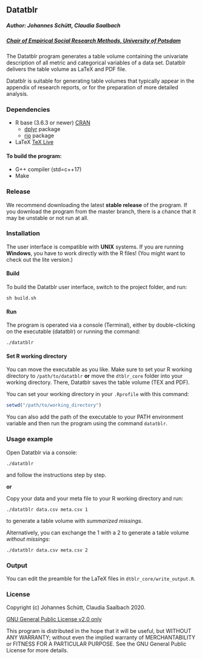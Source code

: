 ## Datatblr
##### Author: Johannes Schütt, Claudia Saalbach

##### [Chair of Empirical Social Research Methods, University of Potsdam](https://uni-potsdam.de/soziologie-methoden)

The Datatblr program generates a table volume containing the univariate description of all metric and categorical variables of a data set. Datatblr delivers the table volume as LaTeX and PDF file.

Datatblr is suitable for generating table volumes that typically appear in the appendix of research reports, or for the preparation of more detailed analysis.

### Dependencies
* R base (3.6.3 or newer)  [CRAN](https://cloud.r-project.org/)
  * [dplyr](https://cran.r-project.org/web/packages/dplyr/index.html) package
  * [rio](https://cran.r-project.org/web/packages/rio/index.html) package
* LaTeX [TeX Live](https://www.tug.org/texlive/)

#### To build the program:
* G++ compiler (std=c++17)
* Make

### Release

We recommend downloading the latest **stable release** of the program. If you download the program from the master branch, there is a chance that it may be unstable or not run at all.

### Installation

The user interface is compatible with **UNIX** systems. If you are running **Windows**, you have to work directly with the R files! (You might want to check out the lite version.)

#### Build

To build the Datatblr user interface, switch to the project folder, and run:

```shell
sh build.sh
```

#### Run

The program is operated via a console (Terminal), either by double-clicking on the executable (datatblr) or running the command:

```shell
./datatblr
```
#### Set R working directory

You can move the executable as you like. Make sure to set your R working directory to `/path/to/datatblr` **or** move the `dtblr_core` folder into your working directory. There, Datatblr saves the table volume (TEX and PDF).

You can set your working directory in your `.Rprofile` with this command:

```R
setwd("/path/to/working_directory")
```

You can also add the path of the executable to your PATH environment variable and then run the program using the command `datatblr`.

### Usage example

Open Datatblr via a console:

```shell
./datatblr
```
and follow the instructions step by step.

**or**

Copy your data and your meta file to your R working directory and run:

```shell
./datatblr data.csv meta.csv 1
```

to generate a table volume with *summarized missings*.

Alternatively, you can exchange the 1 with a 2 to generate a table volume *without missings*:

```shell
./datatblr data.csv meta.csv 2
```

### Output
You can edit the preamble for the LaTeX files in `dtblr_core/write_output.R`.

### License
Copyright (c) Johannes Schütt, Claudia Saalbach 2020.

[GNU General Public License v2.0 only](https://github.com/johschuett/Datatblr/blob/master/GPL-2.0)

This program is distributed in the hope that it will be useful, but WITHOUT ANY WARRANTY; without even the implied warranty of
MERCHANTABILITY or FITNESS FOR A PARTICULAR PURPOSE. See the GNU General Public License for more details.
